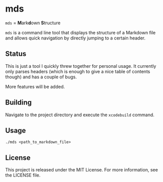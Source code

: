 # mds

`mds` = **M**ark**d**own **S**tructure

`mds` is a command line tool that displays the structure of a Markdown file and allows quick navigation by directly jumping to a certain header.

## Status

This is just a tool I quickly threw together for personal usage. It currently only parses headers (which is enough to give a nice table of contents though) and has a couple of bugs.

More features will be added.

## Building

Navigate to the project directory and execute the `xcodebuild` command.

## Usage

`./mds <path_to_markdown_file>`

## License

This project is released under the MIT License. For more information, see the LICENSE file.
